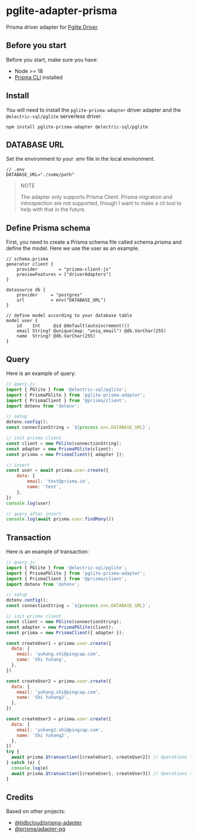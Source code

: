 # pglite-adapter-prisma

Prisma driver adapter for [Pglite Driver](https://github.com/electric-sql/pglite).

## Before you start

Before you start, make sure you have:

- Node >= 18
- [Prisma CLI](https://www.prisma.io/docs/concepts/components/prisma-cli) installed

## Install

You will need to install the `pglite-prisma-adapter` driver adapter and the `@electric-sql/pglite` serverless driver.

```
npm install pglite-prisma-adapter @electric-sql/pglite
```

## DATABASE URL

Set the environment to your .env file in the local environment.

```env
// .env
DATABASE_URL="./some/path"
```

> NOTE
> 
> The adapter only supports Prisma Client. Prisma migration and introspection are not supported, though I want to make a cli tool to help with that in the future.

## Define Prisma schema

First, you need to create a Prisma schema file called schema.prisma and define the model. Here we use the user as an example.

```prisma
// schema.prisma
generator client {
    provider        = "prisma-client-js"
    previewFeatures = ["driverAdapters"]
}

datasource db {
    provider     = "postgres"
    url          = env("DATABASE_URL")
}

// define model according to your database table
model user {
    id    Int     @id @default(autoincrement())
    email String? @unique(map: "uniq_email") @db.VarChar(255)
    name  String? @db.VarChar(255)
}
```

## Query

Here is an example of query:

```js
// query.js
import { PGlite } from '@electric-sql/pglite';
import { PrismaPGlite } from 'pglite-prisma-adapter';
import { PrismaClient } from '@prisma/client';
import dotenv from 'dotenv';

// setup
dotenv.config();
const connectionString = `${process.env.DATABASE_URL}`;

// init prisma client
const client = new PGlite(connectionString);
const adapter = new PrismaPGlite(client);
const prisma = new PrismaClient({ adapter });

// insert
const user = await prisma.user.create({
    data: {
        email: 'test@prisma.io',
        name: 'test',
    },
})
console.log(user)

// query after insert
console.log(await prisma.user.findMany())
```

## Transaction

Here is an example of transaction:

```js
// query.js
import { PGlite } from '@electric-sql/pglite';
import { PrismaPGlite } from 'pglite-prisma-adapter';
import { PrismaClient } from '@prisma/client';
import dotenv from 'dotenv';

// setup
dotenv.config();
const connectionString = `${process.env.DATABASE_URL}`;

// init prisma client
const client = new PGlite(connectionString);
const adapter = new PrismaPGlite(client);
const prisma = new PrismaClient({ adapter });

const createUser1 = prisma.user.create({
  data: {
    email: 'yuhang.shi@pingcap.com',
    name: 'Shi Yuhang',
  },
})

const createUser2 = prisma.user.create({
  data: {
    email: 'yuhang.shi@pingcap.com',
    name: 'Shi Yuhang2',
  },
})

const createUser3 = prisma.user.create({
  data: {
    email: 'yuhang2.shi@pingcap.com',
    name: 'Shi Yuhang2',
  },
})
try {
  await prisma.$transaction([createUser1, createUser2]) // Operations fail together
} catch (e) {
  console.log(e)
  await prisma.$transaction([createUser1, createUser3]) // Operations succeed together
}
```

## Credits
Based on other projects:
- [@tidbcloud/prisma-adapter](https://github.com/tidbcloud/prisma-adapter)
- [@prisma/adapter-pg](https://github.com/prisma/prisma/tree/main/packages/adapter-pg)